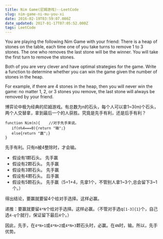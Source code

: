 ```yaml
---
title: Nim Game(尼姆游戏)--LeetCode
slug: nim-game-ni-mu-you-xi
date: 2016-02-19T03:59:07.000Z
date_updated: 2017-01-17T07:05:52.000Z
tags: LeetCode
---
```


You are playing the following Nim Game with your friend: There is a heap of stones on the table, each time one of you take turns to remove 1 to 3 stones. The one who removes the last stone will be the winner. You will take the first turn to remove the stones.

Both of you are very clever and have optimal strategies for the game. Write a function to determine whether you can win the game given the number of stones in the heap.

For example, if there are 4 stones in the heap, then you will never win the game: no matter 1, 2, or 3 stones you remove, the last stone will always be removed by your friend.

博弈论中极为经典的尼姆游戏。有总数为n的石头，每个人可以拿1~3(m)个石头，两个人交替拿，拿到最后一个的人获胜。究竟是先手有利，还是后手有利？

    function Nim(n){    //对于先手来说。  
       if(n%4===0){return "输";}
       else{return "赢";}
    }
    

先手有利。只有n被4整除时，才会输。

- 假设有1颗石头。 先手赢
- 假设有2颗石头。 先手赢
- 假设有3颗石头。 先手赢
- 假设有4颗石头。 后手赢
- 假设有5颗石头。 先手赢（5=1+4，先拿1个，不管别人拿1~3个,总会留下3~1个。）

得出结论，要赢就要留4个给对手选择。这样必赢。

递推：要赢就要留`4*N`个给对手选择。这样必赢。（不管对手选q`[1-3]{1}`个，自己选`4-q`个就行，保证留下最后`4`个。）

因此，先手，在`4*N+1`或`4*N+2`或`4*N+3`颗石头时，必赢。在`4N`时，输。所以，先手优势。
